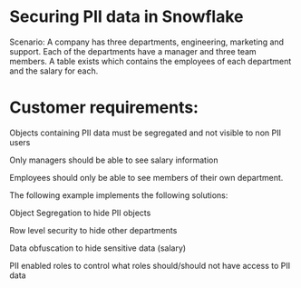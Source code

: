 # Securing PII data in Snowflake

Scenario: A company has three departments, engineering, marketing and support. Each of the departments have a manager and three team members. A table exists which contains the employees of each department and the salary for each.  

# Customer requirements:

Objects containing PII data must be segregated and not visible to non PII users

Only managers should be able to see salary information

Employees should only be able to see members of their own department.  

The following example implements the following solutions:

Object Segregation to hide PII objects

Row level security to hide other departments

Data obfuscation to hide sensitive data (salary)

PII enabled roles to control what roles should/should not have access to PII data
